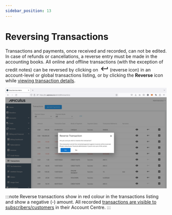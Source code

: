 ```yaml
---
sidebar_position: 13
---
```

# Reversing Transactions

Transactions and payments, once received and recorded, can not be edited. In case of refunds or cancellations, a reverse entry must be made in the accounting books. All online and offline transactions (with the exception of credit notes) can be reversed by clicking on  ![Reverse Icon](img/Reverse.png) (reverse icon) in an account-level or global transactions listing, or by clicking the **Reverse** icon while [viewing transaction details](ViewingTransactionDetails).

![Reversing Transactions](img/ReversingTransactions.png)

:::note 
Reverse transactions show in red colour in the transactions listing and show a negative (-) amount. All recorded [transactions are visible to subscribers/customers](/docs/Subscribers/AccountCentre/WalletandTransactions) in their Account Centre.
:::





